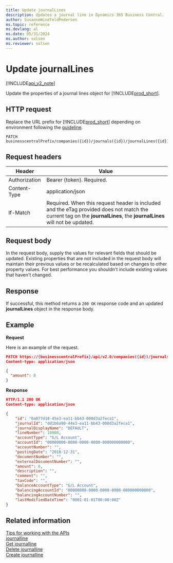 ```yaml
---
title: Update journalLines  
description: Updates a journal line in Dynamics 365 Business Central.
author: SusanneWindfeldPedersen
ms.topic: reference
ms.devlang: al
ms.date: 05/31/2024
ms.author: solsen
ms.reviewer: solsen
---
```


# Update journalLines

[!INCLUDE[api_v2_note](../../../includes/api_v2_note.md)]

Update the properties of a journal lines object for [!INCLUDE[prod_short](../../../includes/prod_short.md)].

## HTTP request
Replace the URL prefix for [!INCLUDE[prod_short](../../../includes/prod_short.md)] depending on environment following the [guideline](../../v2.0/endpoints-apis-for-dynamics.md).

```
PATCH businesscentralPrefix/companies({id})/journals({id})/journalLines({id})
```

## Request headers

| Header       | Value                    |
|--------------|--------------------------|
|Authorization |Bearer {token}. Required. |
|Content-Type  |application/json          |
|If-Match      |Required. When this request header is included and the eTag provided does not match the current tag on the **journalLines**, the **journalLines** will not be updated. |

## Request body
In the request body, supply the values for relevant fields that should be updated. Existing properties that are not included in the request body will maintain their previous values or be recalculated based on changes to other property values. For best performance you shouldn't include existing values that haven't changed.

## Response
If successful, this method returns a ```200 OK``` response code and an updated **journalLines** object in the response body.

## Example

**Request**

Here is an example of the request.
```json
PATCH https://{businesscentralPrefix}/api/v2.0/companies({id})/journals({id})/journalLines({id})
Content-type: application/json

{
  "amount": 0
}
```

**Response**

```json
HTTP/1.1 200 OK
Content-type: application/json

{
    "id": "0a077d18-45e3-ea11-bb43-000d3a2feca1",
    "journalId": "dd1b6a90-44e3-ea11-bb43-000d3a2feca1",
    "journalDisplayName": "DEFAULT",
    "lineNumber": 10000,
    "accountType": "G/L Account",
    "accountId": "00000000-0000-0000-0000-000000000000",
    "accountNumber": "",
    "postingDate": "2018-12-31",
    "documentNumber": "",
    "externalDocumentNumber": "",
    "amount": 0,
    "description": "",
    "comment": "",
    "taxCode": "",
    "balanceAccountType": "G/L Account",
    "balancingAccountId": "00000000-0000-0000-0000-000000000000",
    "balancingAccountNumber": "",
    "lastModifiedDateTime": "0001-01-01T00:00:00Z"
}
```

## Related information
[Tips for working with the APIs](../../../developer/devenv-connect-apps-tips.md)    
[journalline](../resources/dynamics_journalline.md)    
[Get journalline](dynamics_journalline_Get.md)    
[Delete journalline](dynamics_journalline_Delete.md)    
[Create journalline](dynamics_journalline_Create.md)    
